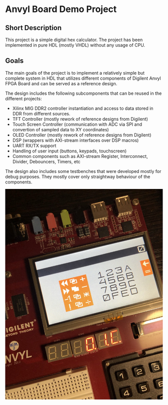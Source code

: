 # Anvyl Board Demo Project

## Short Description
This project is a simple digital hex calculator. The project has been implemented in pure HDL (mostly VHDL) without any usage of CPU.

## Goals
The main goals of the project is to implement a relatively simple but complete system in HDL that utilizes different components of Digilent Anvyl FPGA Board and can be served as a reference design.

The design includes the following subcomponents that can be reused in the different projects:
* Xilinx MIG DDR2 controller instantiation and access to data stored in DDR from different sources.
* TFT Controller (mostly rework of reference designs from Digilent)
* Touch Screen Controller (communication with ADC via SPI and convertion of sampled data to XY coordinates)
* OLED Controller (mostly rework of reference designs from Digilent)
* DSP (wrappers with AXI-stream interfaces over DSP macros)
* UART RX/TX support
* Handling of user input (buttons, keypads, touchscreen)
* Common components such as AXI-stream Register, Interconnect, Divider, Debouncers, Timers, etc

The design also includes some testbenches that were developed mostly for debug purposes. They mostly cover only straightway behaviour of the components.

![Board](https://github.com/Felukov/AnvylBoard/blob/master/doc/IMG_2663.JPEG)
